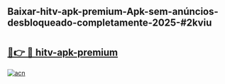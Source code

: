 ## Baixar-hitv-apk-premium-Apk-sem-anúncios-desbloqueado-completamente-2025-#2kviu

# <h2><a href="https://ainizakaria.my?title=hitv-apk-premium&ref=20M">🔗👉 🔴 hitv-apk-premium</a></h2>

[![acn](https://github.com/user-attachments/assets/0f9c940e-d8b0-45ae-aac7-cd30a18b3e1c)](https://ainizakaria.my?title=hitv-apk-premium&ref=20M)

